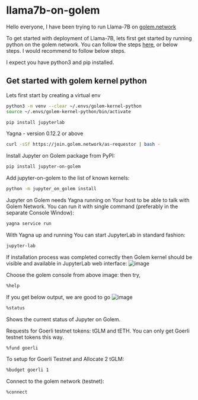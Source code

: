 # llama7b-on-golem

Hello everyone, I have been trying to run Llama-7B on [golem.network](https://golem.network)

To get started with deployment of Llama-7B, lets first get started by running python on the golem network. You can follow the steps [here](https://github.com/golemfactory/golem-kernel-python), or below steps. I would recommend to follow below steps.

I expect you have python3 and pip installed.

## Get started with golem kernel python

Lets first start by creating a virtual env
```bash
python3 -m venv --clear ~/.envs/golem-kernel-python
source ~/.envs/golem-kernel-python/bin/activate
```
```bash
pip install jupyterlab
```

Yagna - version 0.12.2 or above
```bash
curl -sSf https://join.golem.network/as-requestor | bash -
```
Install Jupyter on Golem package from PyPI:
```bash
pip install jupyter-on-golem
```
Add jupyter-on-golem to the list of known kernels:
```bash
python -m jupyter_on_golem install
```
Jupyter on Golem needs Yagna running on Your host to be able to talk with Golem Network. You can run it with single command (preferably in the separate Console Window):
```bash
yagna service run 
```
With Yagna up and running You can start JupyterLab in standard fashion:
```bash
jupyter-lab
```
If installation process was completed correctly then Golem kernel should be visible and available in JupyterLab web interface:
![image](https://github.com/siddharth-sable/llama7b-on-golem/assets/66620788/7a0fbd74-d6e5-497f-a9f9-4b96cb0c18b9)

Choose the golem console from above image: then try,
```bash
%help
```
If you get below output, we are good to go
![image](https://github.com/siddharth-sable/llama7b-on-golem/assets/66620788/f171eedd-a448-400d-b5bb-bf19610f5093)

```bash
%status
```
Shows the current status of Jupyter on Golem.

Requests for Goerli testnet tokens: tGLM and tETH. You can only get Goerli testnet tokens this way.
```bash
%fund goerli
```
To setup for Goerli Testnet and Allocate 2 tGLM:
```bash
%budget goerli 1
```
Connect to the golem network (testnet):
```bash
%connect
```



